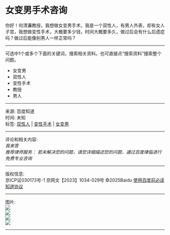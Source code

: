 # 女变男手术咨询

你好！何清濂教授，我想做女变男手术，我是一个双性人，有男人外表，却有女人子宫，我想做变性手术，大概要多少钱，时间大概要多久，做过后会有什么后遗症吗？做过后能像别男人一样正常吗？

---

可选中1个或多个下面的关键词，搜索相关资料。也可直接点“搜索资料”搜索整个问题。

- 女变男
- 双性人
- 变性手术
- 教授
- 男人

---

来源: 百度知道  
时间: 未知  
标签: [双性人](https://zhidao.baidu.com) | [变性手术](https://zhidao.baidu.com) | [女变男](https://zhidao.baidu.com)

---

评论和相关内容:  
_我来答_  
_推荐律师服务： 若未解决您的问题，请您详细描述您的问题，通过百度律临进行免费专业咨询_  

---

版权信息:  
京ICP证030173号-1   京网文【2023】1034-029号  ©2025Baidu   [使用百度前必读](http://www.baidu.com/duty/)  
[知道协议](http://help.baidu.com/question?prod_id=9&class=325&id=2760)  

--- 

图片:  
![](https://iknow-base.cdn.bcebos.com/lxb/notice.png)  
![](https://iknow-base.cdn.bcebos.com/pc/question/phone-icon.png?x-bce-process=image/quality,q_80)  
![](https://iknow-base.cdn.bcebos.com/pc/question/lawyer-icon.png?x-bce-process=image/quality,q_80)  
![](https://iknow-base.cdn.bcebos.com/pc/question/message-icon.png?x-bce-process=image/quality,q_80)  

---